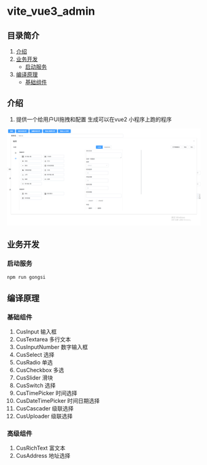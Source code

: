 # vite_vue3_admin

## 目录简介

1. [介绍](#介绍)
2. [业务开发](#业务开发)
    - [启动服务](#启动服务)
3. [编译原理](#编译原理) 
    - [基础组件](#基础组件)
   
## <a name="介绍">介绍</a>
1. 提供一个给用户UI拖拽和配置 生成可以在vue2 小程序上跑的程序


![](docs/DC9F6C9A-BB7B-49cd-9A3D-F5FCCB1E06D9.png)

## <a name="业务开发">业务开发</a>
### <a name="启动服务">启动服务</a>

```bash
npm run gongsi
```


## <a name="编译原理">编译原理</a>
### <a name="基础组件">基础组件</a>

1. CusInput 输入框
2. CusTextarea 多行文本
3. CusInputNumber 数字输入框
4. CusSelect 选择
5. CusRadio 单选
6. CusCheckbox 多选
7. CusSlider 滑块
8. CusSwitch 选择
9. CusTimePicker 时间选择
10. CusDateTimePicker 时间日期选择
11. CusCascader 级联选择
12. CusUploader 级联选择

### <a name="高级组件">高级组件</a>
1. CusRichText 富文本
2. CusAddress 地址选择
